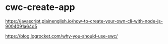 # cwc-create-app

https://javascript.plainenglish.io/how-to-create-your-own-cli-with-node-js-9004091a64d5

https://blog.logrocket.com/why-you-should-use-swc/
